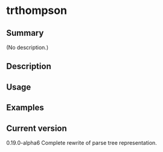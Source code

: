 # trthompson

## Summary

(No description.)

## Description

## Usage

## Examples

## Current version

0.19.0-alpha6 Complete rewrite of parse tree representation.
